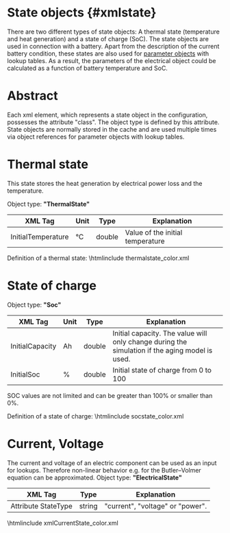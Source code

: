 State objects     {#xmlstate}
===============
There are two different types of state objects: A thermal state (temperature and heat generation) and a state of charge (SoC).
The state objects are used in connection with a battery.
Apart from the description of the current battery condition, these states are also used for [parameter objects](xmlobject.html) with lookup tables.
As a result, the parameters of the electrical object could be calculated as a function of battery temperature and SoC.

Abstract
=========

Each xml element, which represents a state object in the configuration, possesses the attribute "class".
The object type is defined by this attribute.
State objects are normally stored in the cache and are used multiple times via object references for parameter objects with lookup tables.

Thermal state
=========

This state stores the heat generation by electrical power loss and the temperature.

Object type: __"ThermalState"__

XML Tag                                 | Unit | Type                     | Explanation                                                                                 
----------------------------------------|------|--------------------------|--------------------------------------------------------------------------------
InitialTemperature                      | °C   | double                   | Value of the initial temperature

Definition of a thermal state:
\htmlinclude thermalstate_color.xml


State of charge
=========

Object type: __"Soc"__

XML Tag                                 | Unit | Type                     | Explanation                                                                                 
----------------------------------------|------|--------------------------|--------------------------------------------------------------------------------
InitialCapacity                         | Ah   | double                   | Initial capacity. The value will only change during the simulation if the aging model is used.
InitialSoc                              | %    | double                   | Initial state of charge from 0 to 100

SOC values are not limited and can be greater than 100% or smaller than 0%.

Definition of a state of charge:
\htmlinclude socstate_color.xml


Current, Voltage
=========

The current and voltage of an electric component can be used as an input for lookups. Therefore non-linear behavior e.g. for the Butler–Volmer equation can be approximated. 
Object type: **"ElectricalState"**

XML Tag                                 | Type   | Explanation                                                                                 
----------------------------------------|--------|--------------------------------------------------------------------------------
Attribute StateType                     | string | "current", "voltage" or "power". 

\htmlinclude xmlCurrentState_color.xml
